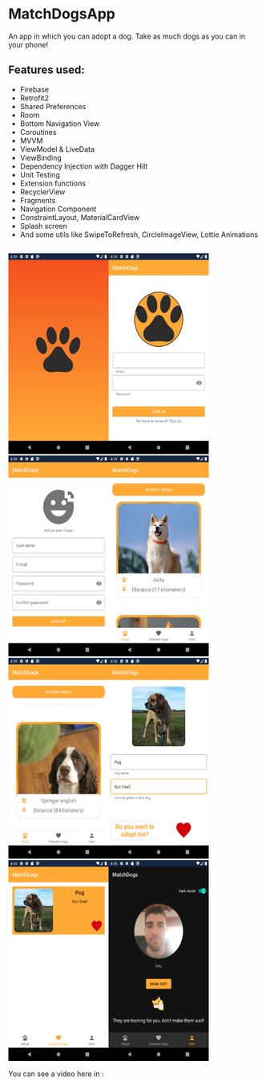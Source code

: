 # MatchDogsApp
An app in which you can adopt a dog. Take as much dogs as you can in your phone!


## Features used:
- Firebase
- Retrofit2
- Shared Preferences
- Room
- Bottom Navigation View
- Coroutines
- MVVM
- ViewModel & LiveData
- ViewBinding
- Dependency Injection with Dagger Hilt
- Unit Testing
- Extension functions
- RecyclerView
- Fragments
- Navigation Component
- ConstraintLayout, MaterialCardView
- Splash screen
- And some utils like SwipeToRefresh, CircleImageView, Lottie Animations
##
<img src="Screenshots/Screenshot_1.png" width="200" height="400"><img src="Screenshots/Screenshot_2.png" width="200" height="400"><img src="Screenshots/Screenshot_3.png" width="200" height="400"><img src="Screenshots/Screenshot_4.png" width="200" height="400"><img src="Screenshots/Screenshot_5.png" width="200" height="400"><img src="Screenshots/Screenshot_6.png" width="200" height="400"><img src="Screenshots/Screenshot_7.png" width="200" height="400"><img src="Screenshots/Screenshot_8.png" width="200" height="400">


You can see a video here in : 
